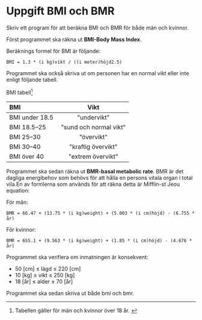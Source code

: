 # Uppgift BMI och BMR

Skriv ett program för att beräkna BMI och BMR för både män och kvinnor.

Först programmet ska räkna ut **BMI-Body Mass Index**.

Beräknings formel för BMI är följande:

```BMI = 1.3 * (i kg)vikt / ((i meter)höjd2.5)```

Programmet ska också skriva ut om personen har en normal vikt eller inte
enligt följande tabell.

BMI tabell[^1]

BMI | Vikt
:--- | :---:
BMI under 18.5 | "undervikt"
BMI 18.5–25 | "sund och normal vikt"
BMI 25–30 | "övervikt"
BMI 30–40 | "kraftig övervikt"
BMI över 40 | "extrem övervikt"

Programmet ska sedan räkna ut **BMR-basal metabolic rate**. BMR är det dagliga
energibehov som behövs för att hålla en persons vitala organ i total vila.En
av formlerna som används för att räkna detta är Mifflin-st Jeou equation:

För män:

```BMR = 66.47 + (13.75 * (i kg)weight) + (5.003 * (i cm)höjd) - (6.755 * år)```

För kvinnor:

```BMR = 655.1 + (9.563 * (i kg)weight) + (1.85 * (i cm)höjd) - (4.676 * år)```

Programmet ska verifiera om inmatningen är konsekvent:

- 50 [cm] ≤ lägd  ≤ 220 [cm]
- 10 [kg] ≤ vikt  ≤ 250 [kg]
- 18 [år] ≤ alder ≤ 70  [år]

Programmet ska sedan skriva ut både bmi och bmr.

[^1]: Tabellen gäller för män och kvinnor över 18 år. 

